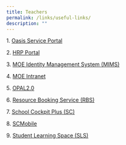 ```yaml
---
title: Teachers
permalink: /links/useful-links/
description: ""
---
```

1. [Oasis Service Portal](https://for.edu.sg/oasis-service-portal)

2. [HRP Portal](https://www.hrp.gov.sg/hrp/#/)

3. [MOE Identity Management System (MIMS)](https://idp.mims.moe.gov.sg/nidp/saml2/sso)

4. [MOE Intranet](https://intranet.moe.gov.sg/)

5. [OPAL2.0](https://www.opal2.moe.edu.sg/app/learner)

6. [Resource Booking Service (RBS)](https://rbs.avero-tech.com/)

7. [School Cockpit Plus (SC)](https://schoolcockpit.moe.gov.sg/CP/scapp/security)

8. [SCMobile](https://scmobile.moe.edu.sg/login)

9. [Student Learning Space (SLS)](https://vle.learning.moe.edu.sg/login)